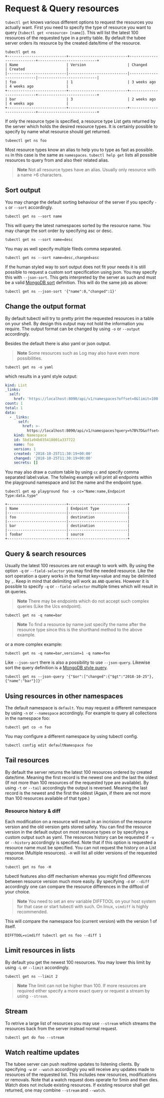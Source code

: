 # Request & Query resources

`tubectl get` knows various different options to request the resources you actually want. 
First you need to specify the type of resource you want to query (`tubectl get <resource> [name]`). 
This will list the latest 100 resources of the requested type in a pretty table. By default the tubee server orders its resource by the created date/time of the resource.

```
tubectl get ns
+---------------------------+---------------------------+---------------------------+---------------------------+
| Name                      | Version                   | Changed                   | Created                   |
|---------------------------|---------------------------|---------------------------|---------------------------|
| foo                       | 1                         | 3 weeks ago               | 4 weeks ago               |
+---------------------------+---------------------------+---------------------------+---------------------------+
| bar                       | 3                         | 2 weeks ago               | 4 weeks ago               |
+---------------------------+---------------------------+---------------------------+---------------------------+
```


If only the resource type is specified, a resource type List gets returned by the server which holds the desired resource types. It is certainly possible to specify by name what resource should get returned.

```
tubeectl get ns foo
```

Most resource types know an alias to help you to type as fast as possible. `ns` in this case is the same as `namespaces`.
`tubectl help get` lists all possible resources to query from and also their related alias.

>**Note** Not all resource types have an alias. Usually only resource with a name >6 characters.


## Sort output
You may change the default sorting behaviour of the server if you specify `-s` or `--sort` accordingly. 

```
tubectl get ns --sort name
```
This will query the latest namespaces sorted by the resource name. You may change the sort order by specifying asc or desc. 

```
tubectl get ns --sort name=desc
```

You may as well specify multiple fileds comma separated.

```
tubectl get ns --sort name=desc,changed=asc
```

If the human styled way to sort output does not fit your needs it is still possible to request a custom sort specification using json.
You may specify this with `--json-sort`. This gets interpreted by the server as such and must be a valid [MongoDB sort](https://docs.mongodb.com/manual/reference/method/cursor.sort/) definition.
This will do the same job as above:

```
tubectl get ns --json-sort '{"name":0,"changed":1}'
```

## Change the output format
By default tubectl will try to pretty print the requested resources in a table on your shell. By design this output may not hold the information you require.
The output format can be changed by using `-o` or `--output` accordingly.

Besides the default there is also yaml or json output.

>**Note** Some resources such as Log may also have even more possibilities.

```
tubectl get ns -o yaml
```

which results in a yaml style output:
```yaml
kind: List
_links:
  self:
    href: 'https://localhost:8090/api/v1/namespaces?offset=0&limit=100'
count: 1
total: 1
data:
  - _links:
      self:
        href: >-
          https://localhost:8090/api/v1/namespaces?query=%7B%7D&offset=NaN&limit=100&sort=%7B%7D
    kind: Namespace
    id: 5bd1a94b035418001a337722
    name: foo
    version: 1
    created: '2018-10-25T11:30:19+00:00'
    changed: '2018-10-25T11:30:19+00:00'
    secrets: []
```

You may also draw a custom table by using `cc` and specify comma separated label:value. The follwing example will print all endpoints within the playground namespace and list the name and the endpoint type.
```
tubectl get ep playground foo -o cc="Name:name,Endpoint Type:data.type"

+---------------------------+---------------------------+
| Name                      | Endpoint Type             |
|---------------------------|---------------------------|
| foo                       | destination               |
|---------------------------|---------------------------|
| bar                       | destination               |
|---------------------------|---------------------------|
| foobar                    | source                    |
+---------------------------+---------------------------+
```

## Query & search resources
Usually the latest 100 resources are not enaugh to work with. By using the option `-q` or `--field-selector` you may find the needed resource.
Like the sort operation a query works in the format key=value and may be delimited by `,`. Keep in mind that delimiting will work as `AND` queries. However it is possible to specify `-q` or `--field-selector` multiple times which will result in `OR` queries.

>**Note** There may be endpoints which do not accept such complex queries (Like the Ucs endpoint).

```
tubectl get ns -q name=bar
```
>**Note** To find a resource by name just specify the name after the resource type since this is the shorthand method to the above example.

or a more complex example:

```
tubectl get ns -q name=bar,version=1 -q name=foo
```

Like `--json-sort` there is also a possibility to use `--json-query`. Likewise sort the query definition is a [MongoDB style query](https://docs.mongodb.com/manual/tutorial/query-documents/).

```
tubectl get ns --json-query '{"$or":["changed":{"$gt":"2018-10-25"},{"name":"bar"}]}'
```

## Using resources in other namespaces
The default namespace is `default`. You may request a different namespace by using `-n` or `--namespace` accordingly.
For example to query all collections in the namespace foo:

```
tubectl get co -n foo
```

You may configure a different namespace by using tubectl config.
```
tubectl config edit defaultNamespace foo
```

## Tail resources
By default the server returns the latest 100 resources ordered by created date/time. Meaning the first record is the newest one and the last the oldest (If not more than 100 resources of the requested type are available). By using `-t` or `--tail` accordingly the output is reversed. Meaning the last record is the newest and the first the oldest (Again, if there are not more than 100 resources available of that type.)

### Resource history & diff
Each modification on a resource will result in an incrision of the resource version and the old version gets stored safely. You can find the resource version in the default output on most resource types or by specifying a custom output such as yaml. The resources history can be requested if `-v` or `--history` accordingly is specified. Note that if this option is requested a resource name must be specified. You can not request the history on a List response (Multiple resources).
`-H` will list all older versions of the requested resource.

```
tubectl get ns foo -H
```

tubectl features also diff mechanism whereas you might find differences between resource version much more easily.
By specifying `-d` or `--diff` accordingly one can compare the resource differences in the difftool of your choice.

>**Note** You need to set an env variable DIFFTOOL on your host system for that case or start tubectl with such.
On linux, `vimdiff` is highly recommended. 

This will compare the namespace foo (current version) with the version 1 of itself.

```
DIFFTOOL=vimdiff tubectl get ns foo --diff 1
```

## Limit resources in lists
By default you get the newest 100 resources. You may lower this limit by using `-L` or `--limit` accordingly.
```
tubectl get ns --limit 2
```

>**Note** The limit can not be higher than 100. If more resources are required either specify a more exact query or request a stream by using `--stream`.

## Stream

To retrive a large list of resources you may use `--stream` which streams the resources back from the server instead normal request.
```
tubectl get do foo --stream
```

## Watch realtime updates

The tubee server can push realtime updates to listening clients. By specifying `-w` or `--watch` accordingly you will receive any updates made to resources of the requested list. This includes new resources, modifications or removals. Note that a watch request does operate for 5min and then dies. Watch does not include existing resources. If existing resource shall get returned, one may combine `--stream` and `--watch`. 
